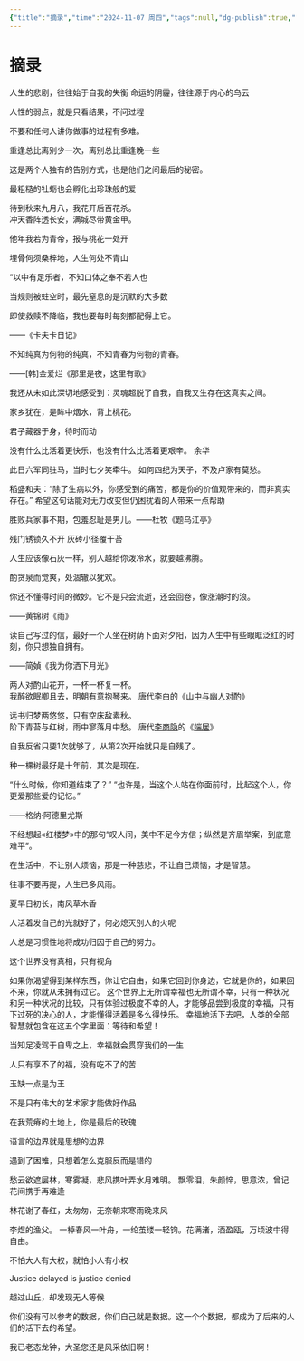 ```yaml
---
{"title":"摘录","time":"2024-11-07 周四","tags":null,"dg-publish":true,"permalink":"/100 待办/摘录/","dgPassFrontmatter":true,"created":"2024-11-07T12:59:57.000+08:00","updated":"2025-06-13T15:22:10.733+08:00"}
---
```


# 摘录
人生的悲剧，往往始于自我的失衡
命运的阴霾，往往源于内心的乌云

人性的弱点，就是只看结果，不问过程

不要和任何人讲你做事的过程有多难。

重逢总比离别少一次，离别总比重逢晚一些

这是两个人独有的告别方式，也是他们之间最后的秘密。

最粗糙的牡蛎也会孵化出珍珠般的爱

待到秋来九月八，我花开后百花杀。  
冲天香阵透长安，满城尽带黄金甲。

他年我若为青帝，报与桃花一处开

埋骨何须桑梓地，人生何处不青山

“以中有足乐者，不知口体之奉不若人也

当规则被蛀空时，最先窒息的是沉默的大多数

即使救赎不降临，我也要每时每刻都配得上它。

——《卡夫卡日记》 ​​​

不知纯真为何物的纯真，不知青春为何物的青春。

——[韩]金爱烂《那里是夜，这里有歌》

我还从未如此深切地感受到：灵魂超脱了自我，自我又生存在这真实之间。

家乡犹在，是眸中烟水，背上桃花。

君子藏器于身，待时而动

没有什么比活着更快乐，也没有什么比活着更艰辛。 余华

此日六军同驻马，当时七夕笑牵牛。
如何四纪为天子，不及卢家有莫愁。

稻盛和夫：“除了生病以外，你感受到的痛苦，都是你的价值观带来的，而非真实存在。”
希望这句话能对无力改变但仍困扰着的人带来一点帮助

胜败兵家事不期，包羞忍耻是男儿。——杜牧《题乌江亭》

残门锈锁久不开
灰砖小径覆干苔

人生应该像石灰一样，别人越给你泼冷水，就要越沸腾。

酌贪泉而觉爽，处涸辙以犹欢。

你还不懂得时间的微妙。它不是只会流逝，还会回卷，像涨潮时的浪。 

——黄锦树《雨》

读自己写过的信，最好一个人坐在树荫下面对夕阳，因为人生中有些眼眶泛红的时刻，你只想独自拥有。

——简媜《我为你洒下月光》

两人对酌山花开，一杯一杯复一杯。  
我醉欲眠卿且去，明朝有意抱琴来。
唐代[李白](https://m.gushiwen.cn/authorv_b90660e3e492.aspx)的《[山中与幽人对酌](https://m.gushiwen.cn/shiwenv_c00b287d2a6b.aspx)》

远书归梦两悠悠，只有空床敌素秋。  
阶下青苔与红树，雨中寥落月中愁。
唐代[李商隐](https://m.gushiwen.cn/authorv_bc94c92721b8.aspx)的《[端居](https://m.gushiwen.cn/shiwenv_47ea4194ec3c.aspx)》

自我反省只要1次就够了，从第2次开始就只是自残了。 ​​​

种一棵树最好是十年前，其次是现在。

“什么时候，你知道结束了？”
“也许是，当这个人站在你面前时，比起这个人，你更爱那些爱的记忆。”

——格纳·阿德里尤斯 ​​​

不经想起«红楼梦»中的那句“叹人间，美中不足今方信；纵然是齐眉举案，到底意难平”。

 在生活中，不让别人烦恼，那是一种慈悲，不让自己烦恼，才是智慧。

往事不要再提，人生已多风雨。

夏早日初长，南风草木香

人活着发自己的光就好了，何必熄灭别人的火呢


人总是习惯性地将成功归因于自己的努力。

这个世界没有真相，只有视角

如果你渴望得到某样东西，你让它自由，如果它回到你身边，它就是你的，如果回不来，你就从未拥有过它。
这个世界上无所谓幸福也无所谓不幸，只有一种状况和另一种状况的比较，只有体验过极度不幸的人，才能够品尝到极度的幸福，只有下过死的决心的人，才能懂得活着是多么得快乐。
幸福地活下去吧，人类的全部智慧就包含在这五个字里面：等待和希望！

当知足凌驾于自卑之上，幸福就会贯穿我们的一生

人只有享不了的福，没有吃不了的苦

玉缺一点是为王

不是只有伟大的艺术家才能做好作品

在我荒瘠的土地上，你是最后的玫瑰

语言的边界就是思想的边界

遇到了困难，只想着怎么克服反而是错的

愁云欲遮层林，寒雾凝，悲风携叶弄水月难明。
飘零泪，朱颜悴，思意浓，曾记花间携手再难逢

林花谢了春红，太匆匆，无奈朝来寒雨晚来风

李煜的渔父。
一棹春风一叶舟，一纶茧缕一轻钩。花满渚，酒盈瓯，万顷波中得自由。


不怕大人有大权，就怕小人有小权


Justice delayed is justice denied 

越过山丘，却发现无人等候

你们没有可以参考的数据，你们自己就是数据。这一个个数据，都成为了后来的人们的活下去的希望。

我已老态龙钟，大圣您还是风采依旧啊！






























































































































































































































































































